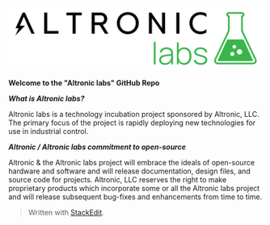 ![Altronic labs logo](https://github.com/Altronic-LLC/Altronic-labs/blob/main/Altronic%20labs%20-%20Logo%20Art/altronic%20labs.png)

**Welcome to the "Altronic labs" GitHub Repo**

***What is Altronic labs?***

Altronic labs is a technology incubation project sponsored by Altronic, LLC.  The primary focus of the project is rapidly deploying new technologies for use in industrial control.

***Altronic / Altronic labs commitment to open-source***

Altronic & the Altronic labs project will embrace the ideals of open-source hardware and software and will release documentation, design files, and source code for projects.  Altronic, LLC reserves the right to make proprietary products which incorporate some or all the Altronic labs project and will release subsequent bug-fixes and enhancements from time to time.
> Written with [StackEdit](https://stackedit.io/).
